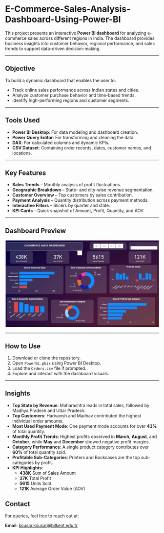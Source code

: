 # E-Commerce-Sales-Analysis-Dashboard-Using-Power-BI


This project presents an interactive **Power BI dashboard** for analyzing e-commerce sales across different regions in India. The dashboard provides business insights into customer behavior, regional performance, and sales trends to support data-driven decision-making.

---

## Objective

To build a dynamic dashboard that enables the user to:

- Track online sales performance across Indian states and cities.
- Analyze customer purchase behavior and time-based trends.
- Identify high-performing regions and customer segments.

---

## Tools Used

- **Power BI Desktop**: For data modeling and dashboard creation.
- **Power Query Editor**: For transforming and cleaning the data.
- **DAX**: For calculated columns and dynamic KPIs.
- **CSV Dataset**: Containing order records, dates, customer names, and locations.

---


## Key Features
- **Sales Trends** – Monthly analysis of profit fluctuations.
- **Geographic Breakdown** – State- and city-wise revenue segmentation.
- **Customer Overview** – Top customers by sales contribution.
- **Payment Analysis** – Quantity distribution across payment methods.
- **Interactive Filters** – Slicers by quarter and state.
- **KPI Cards** – Quick snapshot of Amount, Profit, Quantity, and AOV.

---

## Dashboard Preview

![Dashboard Screenshot](Dashboard%20Screenshot.png)


---

## How to Use

1. Download or clone the repository.
2. Open `PowerBi.pbix` using Power BI Desktop.
3. Load the `Orders.csv` file if prompted.
4. Explore and interact with the dashboard visuals.

---

## Insights

- **Top State by Revenue**: Maharashtra leads in total sales, followed by Madhya Pradesh and Uttar Pradesh.
- **Top Customers**: Harivansh and Madhav contributed the highest individual order amounts.
- **Most Used Payment Mode**: One payment mode accounts for over **43%** of total quantity.
- **Monthly Profit Trends**: Highest profits observed in **March**, **August**, and **October**, while **May** and **December** showed negative profit margins.
- **Category Performance**: A single product category contributes over **60%** of total quantity sold.
- **Profitable Sub-Categories**: Printers and Bookcases are the top sub-categories by profit.
- **KPI Highlights**:
  - **438K** Sum of Sales Amount  
  - **37K** Total Profit  
  - **5615** Units Sold  
  - **121K** Average Order Value (AOV)

## Contact

For queries, feel free to reach out at:

**Email**: [kousar.kousar@bilkent.edu.tr](mailto:kousar.kousar@bilkent.edu.tr)

   

